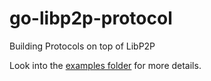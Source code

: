 # go-libp2p-protocol
Building Protocols on top of LibP2P

Look into the [examples folder](example) for more details.

